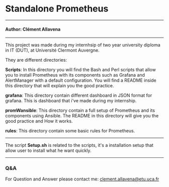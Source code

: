 # Standalone Prometheus
---
#### Author: Clément Allavena
---

This project was made during my internhsip of two year university diploma in IT (DUT), at Université Clermont Auvergne.

They are different directories:

**Scripts**: In this directory you will find the Bash and Perl scripts that allow you to install Prometheus with its components such as Grafana and AlertManager with a default configuration. You will find a README inside this directory that will explain you the good practice.

**grafana**: This directory contain different dashboard in JSON format for grafana. This is dashboard that i've made during my internship.

**promWansible**: This directory contain a full setup of Prometheus and its components using Ansible. The README in this directory will give you the good practice and How it works.

**rules**: This directory contain some basic rules for Prometheus.

---

The script **Setup.sh** is related to the scripts, it's a installation setup that allow user to install what he want quickly.

---

### Q&A

For Question and Answer please contact me: clement.allavena@etu.uca.fr
